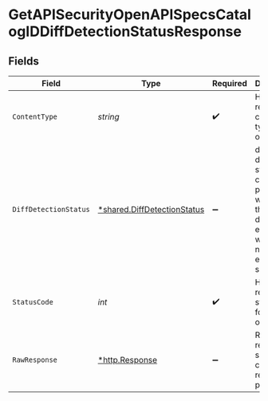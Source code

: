 # GetAPISecurityOpenAPISpecsCatalogIDDiffDetectionStatusResponse


## Fields

| Field                                                                                                                     | Type                                                                                                                      | Required                                                                                                                  | Description                                                                                                               |
| ------------------------------------------------------------------------------------------------------------------------- | ------------------------------------------------------------------------------------------------------------------------- | ------------------------------------------------------------------------------------------------------------------------- | ------------------------------------------------------------------------------------------------------------------------- |
| `ContentType`                                                                                                             | *string*                                                                                                                  | :heavy_check_mark:                                                                                                        | HTTP response content type for this operation                                                                             |
| `DiffDetectionStatus`                                                                                                     | [*shared.DiffDetectionStatus](../../models/shared/diffdetectionstatus.md)                                                 | :heavy_minus_sign:                                                                                                        | diff detection status. in case of in progress, will reveal the detection end time. will return null for external services |
| `StatusCode`                                                                                                              | *int*                                                                                                                     | :heavy_check_mark:                                                                                                        | HTTP response status code for this operation                                                                              |
| `RawResponse`                                                                                                             | [*http.Response](https://pkg.go.dev/net/http#Response)                                                                    | :heavy_minus_sign:                                                                                                        | Raw HTTP response; suitable for custom response parsing                                                                   |